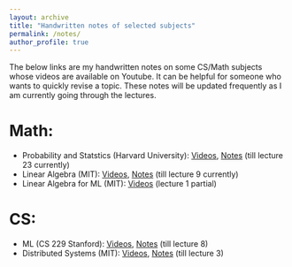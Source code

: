 ```yaml
---
layout: archive
title: "Handwritten notes of selected subjects"
permalink: /notes/
author_profile: true
---
```

The below links are my handwritten notes on some CS/Math subjects whose videos are available on Youtube. It can be helpful for someone who wants to quickly revise a topic. These notes will be updated frequently as I am currently going through the lectures.

# Math:
* Probability and Statstics (Harvard University): [Videos](https://www.youtube.com/watch?v=KbB0FjPg0mw&list=PL2SOU6wwxB0uwwH80KTQ6ht66KWxbzTIo), [Notes](https://drive.google.com/file/d/1YODCoY5240uCu3WdRzlOp8S5cr5us8uv/view?usp=sharing) (till lecture 23 currently)
* Linear Algebra (MIT): [Videos](https://www.youtube.com/watch?v=7UJ4CFRGd-U&list=PLE7DDD91010BC51F8), [Notes](https://drive.google.com/file/d/1-6ezU-da5Qpqo68GL08TYQwCSgeEcBbm/view?usp=sharing) (till lecture 9 currently)
* Linear Algebra for ML (MIT): [Videos](https://www.youtube.com/watch?v=Cx5Z-OslNWE&list=PLUl4u3cNGP63oMNUHXqIUcrkS2PivhN3k) (lecture 1 partial)


# CS:
* ML (CS 229 Stanford): [Videos](https://www.youtube.com/watch?v=jGwO_UgTS7I&list=PLoROMvodv4rMiGQp3WXShtMGgzqpfVfbU), [Notes](https://drive.google.com/file/d/1jdcmGr-V-XPh1WmmA7-aYeSseoqWE-ce/view?usp=sharing) (till lecture 8)
* Distributed Systems (MIT): [Videos](https://www.youtube.com/watch?v=cQP8WApzIQQ&list=PLrw6a1wE39_tb2fErI4-WkMbsvGQk9_UB), [Notes](https://drive.google.com/file/d/1cg3rZe9-k6DtoMDUBkLlf7zMb_9SpMsb/view?usp=sharing) (till lecture 3)
